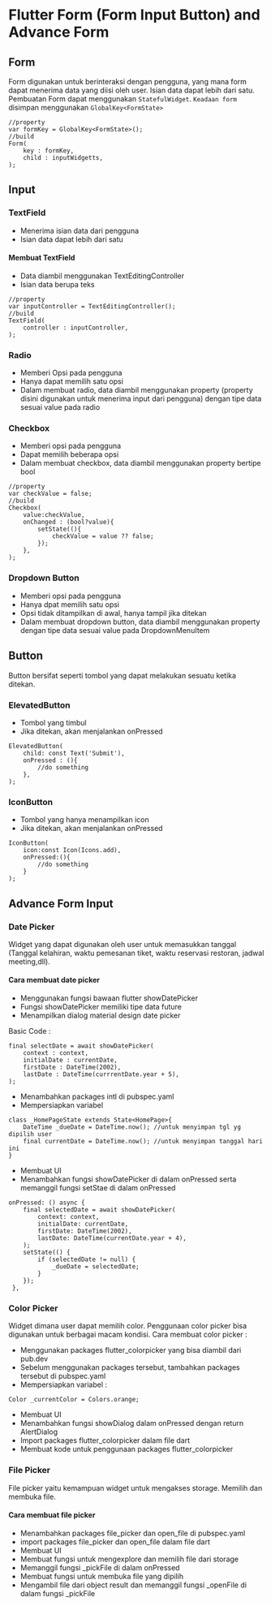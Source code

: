 # Flutter Form (Form Input Button) and Advance Form

## Form
Form digunakan untuk berinteraksi dengan pengguna, yang mana form dapat menerima data yang diisi oleh user. Isian data dapat lebih dari satu. Pembuatan Form dapat menggunakan `StatefulWidget`. `Keadaan form` disimpan menggunakan `GlobalKey<FormState>`
```
//property
var formKey = GlobalKey<FormState>();
//build
Form(
    key : formKey,
    child : inputWidgetts,
);
```

## Input
### TextField
- Menerima isian data dari pengguna
- Isian data dapat lebih dari satu
#### Membuat TextField
- Data diambil menggunakan TextEditingController
- Isian data berupa teks
```
//property
var inputController = TextEditingController();
//build
TextField(
    controller : inputController,
);
```
### Radio
- Memberi Opsi pada pengguna
- Hanya dapat memilih satu opsi
- Dalam membuat radio, data diambil menggunakan property (property disini digunakan untuk menerima input dari pengguna) dengan tipe data sesuai value pada radio

### Checkbox
- Memberi opsi pada pengguna
- Dapat memilih beberapa opsi
- Dalam membuat checkbox, data diambil menggunakan property bertipe bool
```
//property
var checkValue = false;
//build
Checkbox(
    value:checkValue,
    onChanged : (bool?value){
        setState((){
            checkValue = value ?? false;
        });
    },
);
```
### Dropdown Button
- Memberi opsi pada pengguna
- Hanya dpat memilih satu opsi
- Opsi tidak ditampilkan di awal, hanya tampil jika ditekan
- Dalam membuat dropdown button, data diambil menggunakan property dengan tipe data sesuai value pada DropdownMenuItem

## Button
Button bersifat seperti tombol yang dapat melakukan sesuatu ketika ditekan.
### ElevatedButton
- Tombol yang timbul
- Jika ditekan, akan menjalankan onPressed
```
ElevatedButton(
    child: const Text('Submit'),
    onPressed : (){
        //do something 
    },
);
```
### IconButton
- Tombol yang hanya menampilkan icon
- Jika ditekan, akan menjalankan onPressed
```
IconButton(
    icon:const Icon(Icons.add),
    onPressed:(){
        //do something 
    }
);
```

## Advance Form Input
### Date Picker
Widget yang dapat digunakan oleh user untuk memasukkan tanggal (Tanggal kelahiran, waktu pemesanan tiket, waktu reservasi restoran, jadwal meeting,dll).
#### Cara membuat date picker
- Menggunakan fungsi bawaan flutter showDatePicker
- Fungsi showDatePicker memiliki tipe data future
- Menampilkan dialog material design date picker

Basic Code :
```
final selectDate = await showDatePicker(
    context : context,
    initialDate : currentDate,
    firstDate : DateTime(2002),
    lastDate : DateTime(currrentDate.year + 5),
);
```
- Menambahkan packages intl di pubspec.yaml
- Mempersiapkan variabel
```
class _HomePageState extends State<HomePage>{
    DateTime _dueDate = DateTime.now(); //untuk menyimpan tgl yg dipilih user
    final currentDate = DateTime.now(); //untuk menyimpan tanggal hari ini
}
```
- Membuat UI
- Menambahkan fungsi showDatePicker di dalam onPressed serta memanggil fungsi setStae di dalam onPressed
```
onPressed: () async {
    final selectedDate = await showDatePicker(
        context: context,
        initialDate: currentDate,
        firstDate: DateTime(2002),
        lastDate: DateTime(currentDate.year + 4),
    );
    setState(() {
        if (selectedDate != null) {
            _dueDate = selectedDate;
        }
    });
 },
```
### Color Picker
Widget dimana user dapat memilih color. Penggunaan color picker bisa digunakan untuk berbagai macam kondisi.
Cara membuat color picker :
- Menggunakan packages flutter_colorpicker yang bisa diambil dari pub.dev
- Sebelum menggunakan packages tersebut, tambahkan packages tersebut di pubspec.yaml
- Mempersiapkan variabel : 
```
Color _currentColor = Colors.orange;
```
- Membuat UI
- Menambahkan fungsi showDialog dalam onPressed dengan return AlertDialog
- Import packages flutter_colorpicker dalam file dart
- Membuat kode untuk penggunaan packages flutter_colorpicker

### File Picker
File picker yaitu kemampuan widget untuk mengakses storage. Memilih dan membuka file.
#### Cara membuat file picker
- Menambahkan packages file_picker dan open_file di pubspec.yaml
- import packages file_picker dan open_file dalam file dart
- Membuat UI
- Membuat fungsi untuk mengexplore dan memilih file dari storage
- Memanggil fungsi _pickFile di dalam onPressed
- Membuat fungsi untuk membuka file yang dipilih
- Mengambil file dari object result dan memanggil fungsi _openFile di dalam fungsi _pickFile
